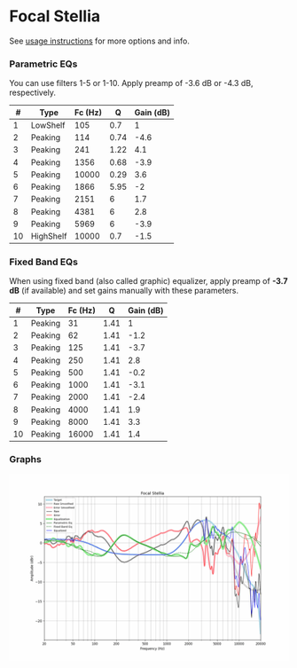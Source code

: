 # Focal Stellia
See [usage instructions](https://github.com/jaakkopasanen/AutoEq#usage) for more options and info.

### Parametric EQs
You can use filters 1-5 or 1-10. Apply preamp of -3.6 dB or -4.3 dB, respectively.

|   # | Type      |   Fc (Hz) |    Q |   Gain (dB) |
|-----|-----------|-----------|------|-------------|
|   1 | LowShelf  |       105 | 0.7  |         1   |
|   2 | Peaking   |       114 | 0.74 |        -4.6 |
|   3 | Peaking   |       241 | 1.22 |         4.1 |
|   4 | Peaking   |      1356 | 0.68 |        -3.9 |
|   5 | Peaking   |     10000 | 0.29 |         3.6 |
|   6 | Peaking   |      1866 | 5.95 |        -2   |
|   7 | Peaking   |      2151 | 6    |         1.7 |
|   8 | Peaking   |      4381 | 6    |         2.8 |
|   9 | Peaking   |      5969 | 6    |        -3.9 |
|  10 | HighShelf |     10000 | 0.7  |        -1.5 |

### Fixed Band EQs
When using fixed band (also called graphic) equalizer, apply preamp of **-3.7 dB** (if available) and set gains manually with these parameters.

|   # | Type    |   Fc (Hz) |    Q |   Gain (dB) |
|-----|---------|-----------|------|-------------|
|   1 | Peaking |        31 | 1.41 |         1   |
|   2 | Peaking |        62 | 1.41 |        -1.2 |
|   3 | Peaking |       125 | 1.41 |        -3.7 |
|   4 | Peaking |       250 | 1.41 |         2.8 |
|   5 | Peaking |       500 | 1.41 |        -0.2 |
|   6 | Peaking |      1000 | 1.41 |        -3.1 |
|   7 | Peaking |      2000 | 1.41 |        -2.4 |
|   8 | Peaking |      4000 | 1.41 |         1.9 |
|   9 | Peaking |      8000 | 1.41 |         3.3 |
|  10 | Peaking |     16000 | 1.41 |         1.4 |

### Graphs
![](./Focal%20Stellia.png)
